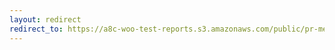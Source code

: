 ```yaml
---
layout: redirect
redirect_to: https://a8c-woo-test-reports.s3.amazonaws.com/public/pr-merge/39739/api/index.html
---
```

